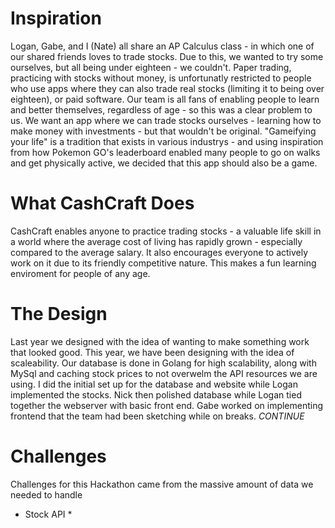# Inspiration
Logan, Gabe, and I (Nate) all share an AP Calculus class - in which one of our shared friends loves to trade stocks. Due to this, we wanted to try some ourselves, but all being under eighteen - we couldn't. Paper trading, practicing with stocks without money, is unfortunatly restricted to people who use apps where they can also trade real stocks (limiting it to being over eighteen), or paid software.
Our team is all fans of enabling people to learn and better themselves, regardless of age - so this was a clear problem to us. We want an app where we can trade stocks ourselves - learning how to make money with investments - but that wouldn't be original. "Gameifying your life" is a tradition that exists in various industrys - and using inspiration from how Pokemon GO's leaderboard enabled many people to go on walks and get physically active, we decided that this app should also be a game.
# What CashCraft Does
CashCraft enables anyone to practice trading stocks - a valuable life skill in a world where the average cost of living has rapidly grown - especially compared to the average salary. It also encourages everyone to actively work on it due to its friendly competitive nature. This makes a fun learning enviroment for people of any age.
# The Design
Last year we designed with the idea of wanting to make something work that looked good. This year, we have been designing with the idea of scaleability. Our database is done in Golang for high scalability, along with MySql and caching stock prices to not overwelm the API resources we are using. I did the initial set up for the database and website while Logan implemented the stocks. Nick then polished database while Logan tied together the webserver with basic front end. Gabe worked on implementing frontend that the team had been sketching while on breaks. *CONTINUE*
# Challenges
Challenges for this Hackathon came from the massive amount of data we needed to handle
* Stock API
  * 
